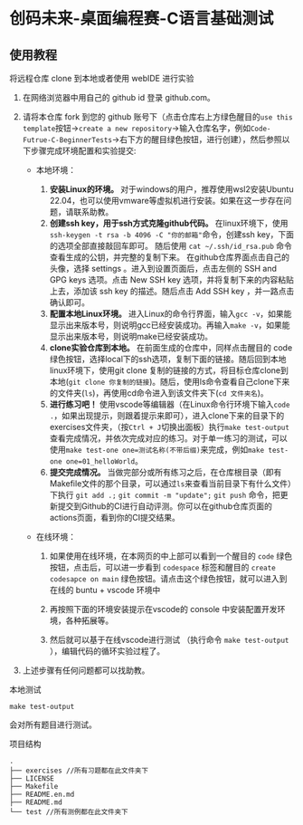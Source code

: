 # 创码未来-桌面编程赛-C语言基础测试

## 使用教程

将远程仓库 clone 到本地或者使用 webIDE 进行实验

1. 在网络浏览器中用自己的 github id 登录 github.com。
2. 请将本仓库 fork 到您的 github 账号下（点击仓库右上方绿色醒目的`use this template`按钮->`create a new repository`->输入仓库名字，例如`Code-Futrue-C-BeginnerTests`->右下方的醒目绿色按钮，进行创建），然后参照以下步骤完成环境配置和实验提交:
   - 本地环境：

     1.  **安装Linux的环境。** 对于windows的用户，推荐使用wsl2安装Ubuntu 22.04，也可以使用vmware等虚拟机进行安装。如果在这一步存在问题，请联系助教。
     2.  **创建ssh key，用于ssh方式克隆github代码。** 在linux环境下，使用`ssh-keygen -t rsa -b 4096 -C "你的邮箱"`命令，创建ssh key，下面的选项全部直接敲回车即可。 随后使用 `cat ~/.ssh/id_rsa.pub` 命令查看生成的公钥，并完整的复制下来。 在github仓库界面点击自己的头像，选择 settings 。进入到设置页面后，点击左侧的 SSH and GPG keys 选项。点击 New SSH key 选项，并将复制下来的内容粘贴上去，添加该 ssh key 的描述。随后点击 Add SSH key ，并一路点击确认即可。
     3.  **配置本地Linux环境。** 进入Linux的命令行界面，输入`gcc -v`，如果能显示出来版本号，则说明gcc已经安装成功。再输入`make -v`，如果能显示出来版本号，则说明make已经安装成功。
     4.  **clone实验仓库到本地。** 在前面生成的仓库中，同样点击醒目的 code 绿色按钮，选择local下的ssh选项，复制下面的链接。随后回到本地linux环境下，使用git clone 复制的链接的方式，将目标仓库clone到本地(`git clone 你复制的链接`)。随后，使用ls命令查看自己clone下来的文件夹(`ls`)，再使用cd命令进入到该文件夹下(`cd 文件夹名`)。
     5.  **进行练习吧！** 使用vscode等编辑器（在Linux命令行环境下输入`code .`，如果出现提示，则跟着提示来即可），进入clone下来的目录下的exercises文件夹，（按`Ctrl + J`切换出面板）执行`make test-output`查看完成情况，并依次完成对应的练习。对于单一练习的测试，可以使用`make test-one one=测试名称(不带后缀)`来完成，例如`make test-one one=01_helloWorld`。
     6.  **提交完成情况。** 当做完部分或所有练习之后，在仓库根目录（即有Makefile文件的那个目录，可以通过`ls`来查看当前目录下有什么文件）下执行 `git add .;` `git commit -m "update";` `git push` 命令，把更新提交到Github的CI进行自动评测。你可以在github仓库页面的actions页面，看到你的CI提交结果。

   - 在线环境：

     1. 如果使用在线环境，在本网页的中上部可以看到一个醒目的 `code` 绿色按钮，点击后，可以进一步看到 `codespace` 标签和醒目的 `create codesapce on main` 绿色按钮。请点击这个绿色按钮，就可以进入到在线的 buntu + vscode 环境中

     2. 再按照下面的环境安装提示在vscode的 console 中安装配置开发环境，各种拓展等。

     3. 然后就可以基于在线vscode进行测试 （执行命令 `make test-output` ），编辑代码的循环实验过程了。

3. 上述步骤有任何问题都可以找助教。





本地测试

```
make test-output
```

会对所有题目进行测试。







项目结构

```
.
├── exercises //所有习题都在此文件夹下
├── LICENSE
├── Makefile 
├── README.en.md
├── README.md
└── test //所有测例都在此文件夹下
```
